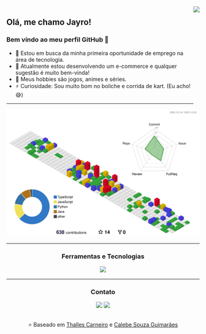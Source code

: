 
<!--
**Jayromberg/Jayromberg** is a ✨ _special_ ✨ repository because its `README.md` (this file) appears on your GitHub profile.

Here are some ideas to get you started:

- 🔭 I’m currently working on ...
- 🌱 I’m currently learning ...
- 👯 I’m looking to collaborate on ...
- 🤔 I’m looking for help with ...
- 💬 Ask me about ...
- 📫 How to reach me: ...
- 😄 Pronouns: ...
- ⚡ Fun fact: ...
-->

<img align="right" src="https://38.media.tumblr.com/f5e6fa5b5ebb56a6438b54d15d519367/tumblr_nm92ujDXeS1ru4t0lo1_500.gif" height="260em">

## Olá, me chamo Jayro! 
### Bem vindo ao meu perfil GitHub 👋

- 🌱 Estou em busca da minha primeira oportunidade de emprego na área de tecnologia.
- 🤔 Atualmente estou desenvolvendo um e-commerce e qualquer sugestão é muito bem-vinda!
- 💬 Meus hobbies são jogos, animes e séries.
- ⚡ Curiosidade: Sou muito bom no boliche e corrida de kart. (Eu acho! :sweat_smile:)

---

<div align="center">
<!--
<a href="https://github.com/Jayromberg">
<img height="160em" src="https://github-readme-stats.vercel.app/api/top-langs/?username=Jayromberg&layout=compact&langs_count=7&theme=dracula"/> 
<img height="160em" src="https://github-readme-stats.vercel.app/api?username=Jayromberg&show_icons=true&theme=dracula&include_all_commits=true&count_private=true"/>
-->

![](./profile-3d-contrib/profile-gitblock.svg)

---           
  
### Ferramentas e Tecnologias
          
<p align="center">
  <a href="https://skillicons.dev">
    <img src="https://skillicons.dev/icons?i=js,ts,html,css,jest,react,redux,styledcomponents,docker,mysql,mongodb,nodejs,express,py,vscode" />
  </a>
</p>

<!-- 
---  
  
 <a href="https://wakatime.com">
   <img src="https://wakatime.com/share/@2d0ad804-c60f-4038-bd42-2cf2852cfc74/9d421104-ab59-43c7-bc76-cf701302360b.png" height="260em"/>
 </a>
 
 <a href="https://wakatime.com">
    <img src="https://wakatime.com/share/@2d0ad804-c60f-4038-bd42-2cf2852cfc74/04026268-e0fd-4367-a0ed-5e1b0c9a983e.png" height="260em"/>
 </a>

#### JavaScript
JavaScript é uma linguagem de programação que permite a você implementar itens complexos em páginas web — toda vez que uma página da web faz mais do que simplesmente mostrar a você informação estática — mostrando conteúdo que se atualiza em um intervalo de tempo, mapas interativos ou gráficos 2D/3D animados, etc. — você pode apostar que o JavaScript provavelmente está envolvido. Fonte: [Mozilla](https://developer.mozilla.org/pt-BR/docs/Learn/JavaScript/First_steps/What_is_JavaScript)
#### TypeScript
Typescript é uma linguagem de código aberto desenvolvida pela Microsoft que foi construída em cima do Javascript, que é muito difundido atualmente. Então esse “superset” foi criado para adicionar recursos de tipagem estáticas à linguagem original.
Em outras palavras, temos todas as funcionalidades do Javascript no Typescript acrescidas de várias outras funcionalidades que caracterizam o Typescript.
Embora Typescript seja um superset do Javascript, na hora de compilar o código, todo Typescript é convertido/transpilado para Javascript. Fonte: [Geek Hunter](https://blog.geekhunter.com.br/introducao-a-typescript/)
-->
  
---                    
       
### Contato

<div>
<a href = "mailto:jayro.dev@gmail.com"><img src="https://img.shields.io/badge/Gmail-D14836?style=for-the-badge&logo=gmail&logoColor=white" target="_blank"></a>
<a href="https://www.linkedin.com/in/jayromberg-lima-santos" target="_blank"><img src="https://img.shields.io/badge/-LinkedIn-%230077B5?style=for-the-badge&logo=linkedin&logoColor=white" target="_blank"></a>   
</div>
<br> 
       
⭐️ Baseado em [Thalles Carneiro](https://github.com/thalles-carneiro) e [Calebe Souza Guimarães](https://github.com/calebesg)
       
</div>
